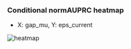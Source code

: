 ### Conditional normAUPRC heatmap

- X: gap_mu, Y: eps_current

![heatmap](/home/elicer/project_0814_2/results/20250818-041613/holdout/conditional_heatmap_gap_mu_vs_eps_current.png)
